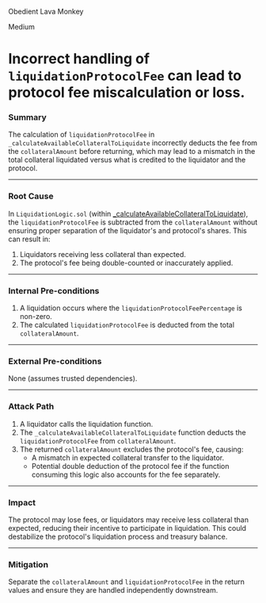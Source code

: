 Obedient Lava Monkey

Medium

# Incorrect handling of `liquidationProtocolFee` can lead to protocol fee miscalculation or loss.

### **Summary**  
The calculation of `liquidationProtocolFee` in `_calculateAvailableCollateralToLiquidate` incorrectly deducts the fee from the `collateralAmount` before returning, which may lead to a mismatch in the total collateral liquidated versus what is credited to the liquidator and the protocol.

---

### **Root Cause**  
In `LiquidationLogic.sol` (within [_calculateAvailableCollateralToLiquidate](https://github.com/sherlock-audit/2025-01-aave-v3-3/blob/main/aave-v3-origin/src/contracts/protocol/libraries/logic/LiquidationLogic.sol#L671)), the `liquidationProtocolFee` is subtracted from the `collateralAmount` without ensuring proper separation of the liquidator's and protocol's shares. This can result in:
1. Liquidators receiving less collateral than expected.
2. The protocol's fee being double-counted or inaccurately applied.

---

### **Internal Pre-conditions**  
1. A liquidation occurs where the `liquidationProtocolFeePercentage` is non-zero.
2. The calculated `liquidationProtocolFee` is deducted from the total `collateralAmount`.

---

### **External Pre-conditions**  
None (assumes trusted dependencies).

---

### **Attack Path**  
1. A liquidator calls the liquidation function.  
2. The `_calculateAvailableCollateralToLiquidate` function deducts the `liquidationProtocolFee` from `collateralAmount`.  
3. The returned `collateralAmount` excludes the protocol's fee, causing:
   - A mismatch in expected collateral transfer to the liquidator.
   - Potential double deduction of the protocol fee if the function consuming this logic also accounts for the fee separately.

---

### **Impact**  
The protocol may lose fees, or liquidators may receive less collateral than expected, reducing their incentive to participate in liquidation. This could destabilize the protocol's liquidation process and treasury balance.

---

### **Mitigation**  
Separate the `collateralAmount` and `liquidationProtocolFee` in the return values and ensure they are handled independently downstream.